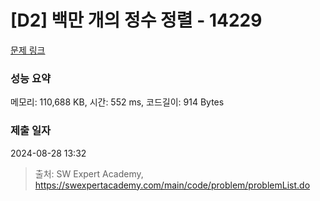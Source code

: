 # [D2] 백만 개의 정수 정렬 - 14229 

[문제 링크](https://swexpertacademy.com/main/code/problem/problemDetail.do?contestProbId=AX_Y-4T6-yoDFAVy) 

### 성능 요약

메모리: 110,688 KB, 시간: 552 ms, 코드길이: 914 Bytes

### 제출 일자

2024-08-28 13:32



> 출처: SW Expert Academy, https://swexpertacademy.com/main/code/problem/problemList.do